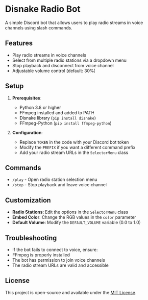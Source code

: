 # Disnake Radio Bot

A simple Discord bot that allows users to play radio streams in voice channels using slash commands.

## Features

- Play radio streams in voice channels
- Select from multiple radio stations via a dropdown menu
- Stop playback and disconnect from voice channel
- Adjustable volume control (default: 30%)

## Setup

1. **Prerequisites**:
   - Python 3.8 or higher
   - FFmpeg installed and added to PATH
   - Disnake library (`pip install disnake`)
   - FFmpeg-Python (`pip install ffmpeg-python`)

2. **Configuration**:
   - Replace `TOKEN` in the code with your Discord bot token
   - Modify the `PREFIX` if you want a different command prefix
   - Add your radio stream URLs in the `SelectorMenu` class


## Commands

- `/play` - Open radio station selection menu
- `/stop` - Stop playback and leave voice channel

## Customization

- **Radio Stations**: Edit the options in the `SelectorMenu` class
- **Embed Color**: Change the RGB values in the `color` parameter
- **Default Volume**: Modify the `DEFAULT_VOLUME` variable (0.0 to 1.0)

## Troubleshooting

- If the bot fails to connect to voice, ensure:
- FFmpeg is properly installed
- The bot has permission to join voice channels
- The radio stream URLs are valid and accessible

## License

This project is open-source and available under the [MIT License](LICENSE).

